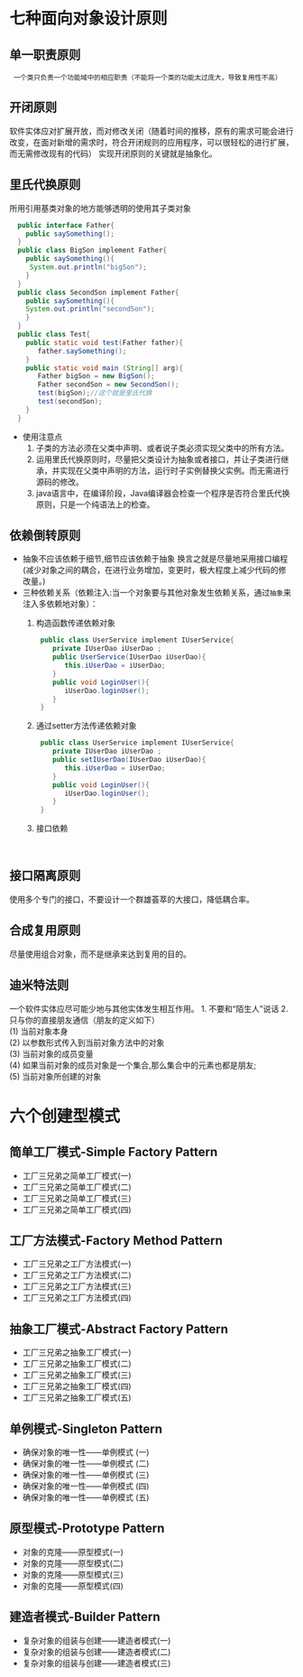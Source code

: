 # 七种面向对象设计原则
## 单一职责原则
 
     一个类只负责一个功能域中的相应职责（不能将一个类的功能太过庞大，导致复用性不高）
## 开闭原则

   软件实体应对扩展开放，而对修改关闭（随着时间的推移，原有的需求可能会进行改变，在面对新增的需求时，符合开闭规则的应用程序，可以很轻松的进行扩展，而无需修改现有的代码）
   实现开闭原则的关键就是抽象化。
## 里氏代换原则

   所用引用基类对象的地方能够透明的使用其子类对象
   
   ```java
     public interface Father{
       public saySomething();
     }
     public class BigSon implement Father{
       public saySomething(){
        System.out.println("bigSon");
       }
     }
     public class SecondSon implement Father{
       public saySomething(){
       System.out.println("secondSon");
       }
     }
     public class Test{
       public static void test(Father father){
          father.saySomething();
       }
       public static void main (String[] arg){
          Father bigSon = new BigSon();
          Father secondSon = new SecondSon();
          test(bigSon);//这个就是里氏代换
          test(secondSon);
       }
     }
  ```
  * 使用注意点
     1. 子类的方法必须在父类中声明、或者说子类必须实现父类中的所有方法。
     2. 运用里氏代换原则时，尽量把父类设计为抽象或者接口，并让子类进行继承，并实现在父类中声明的方法，运行时子实例替换父实例。而无需进行源码的修改。
     3. java语言中，在编译阶段，Java编译器会检查一个程序是否符合里氏代换原则，只是一个纯语法上的检查。
## 依赖倒转原则
   * 抽象不应该依赖于细节,细节应该依赖于抽象 换言之就是尽量地采用接口编程(减少对象之间的耦合，在进行业务增加，变更时，极大程度上减少代码的修改量。)
   * 三种依赖关系（依赖注入:当一个对象要与其他对象发生依赖关系，通过`抽象`来注入多依赖地对象）： 
      1. 构造函数传递依赖对象
      
          ```java
           public class UserService implement IUserService{
              private IUserDao iUserDao ;
              public UserService(IUserDao iUserDao){
                 this.iUserDao = iUserDao;
              }
              public void LoginUser(){
                 iUserDao.loginUser();
              }
           }
          ```
     2. 通过setter方法传递依赖对象
     
        ```java
         public class UserService implement IUserService{
            private IUserDao iUserDao ;
            public setIUserDao(IUserDao iUserDao){
               this.iUserDao = iUserDao;
            }
            public void LoginUser(){
               iUserDao.loginUser();
            }
         }
         ```
      3. 接口依赖
         ```java
              
         ```
## 接口隔离原则
   使用多个专门的接口，不要设计一个群雄荟萃的大接口，降低耦合率。
## 合成复用原则
   尽量使用组合对象，而不是继承来达到复用的目的。
## 迪米特法则
   一个软件实体应尽可能少地与其他实体发生相互作用。
     1. 不要和“陌生人”说话
     2. 只与你的直接朋友通信（朋友的定义如下）  
     (1) 当前对象本身  
     (2) 以参数形式传入到当前对象方法中的对象  
     (3) 当前对象的成员变量  
     (4) 如果当前对象的成员对象是一个集合,那么集合中的元素也都是朋友;  
     (5) 当前对象所创建的对象
# 六个创建型模式
  ## 简单工厂模式-Simple Factory Pattern
  * 工厂三兄弟之简单工厂模式(一)
  * 工厂三兄弟之简单工厂模式(二)
  * 工厂三兄弟之简单工厂模式(三)
  * 工厂三兄弟之简单工厂模式(四)
  ## 工厂方法模式-Factory Method Pattern
  * 工厂三兄弟之工厂方法模式(一)
  * 工厂三兄弟之工厂方法模式(二)
  * 工厂三兄弟之工厂方法模式(三)
  * 工厂三兄弟之工厂方法模式(四)
  ## 抽象工厂模式-Abstract Factory Pattern
  * 工厂三兄弟之抽象工厂模式(一)
  * 工厂三兄弟之抽象工厂模式(二)
  * 工厂三兄弟之抽象工厂模式(三)
  * 工厂三兄弟之抽象工厂模式(四)
  * 工厂三兄弟之抽象工厂模式(五)
  ## 单例模式-Singleton Pattern
  * 确保对象的唯一性——单例模式 (一)
  * 确保对象的唯一性——单例模式 (二)
  * 确保对象的唯一性——单例模式 (三)
  * 确保对象的唯一性——单例模式 (四)
  * 确保对象的唯一性——单例模式 (五)
  ## 原型模式-Prototype Pattern
  * 对象的克隆——原型模式(一)
  * 对象的克隆——原型模式(二)
  * 对象的克隆——原型模式(三)
  * 对象的克隆——原型模式(四)
  ## 建造者模式-Builder Pattern
  * 复杂对象的组装与创建——建造者模式(一)
  * 复杂对象的组装与创建——建造者模式(二)
  * 复杂对象的组装与创建——建造者模式(三)
